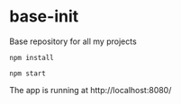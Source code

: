 # base-init
Base repository for all my projects

```
npm install
```

```
npm start
```

The app is running at http://localhost:8080/
